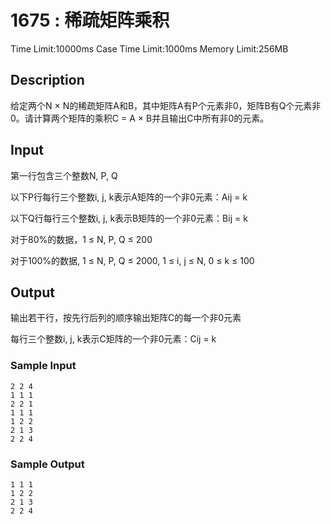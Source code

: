 # 1675 : 稀疏矩阵乘积

Time Limit:10000ms
Case Time Limit:1000ms
Memory Limit:256MB

## Description

给定两个N × N的稀疏矩阵A和B，其中矩阵A有P个元素非0，矩阵B有Q个元素非0。请计算两个矩阵的乘积C = A × B并且输出C中所有非0的元素。

## Input

第一行包含三个整数N, P, Q    

以下P行每行三个整数i, j, k表示A矩阵的一个非0元素：Aij = k  

以下Q行每行三个整数i, j, k表示B矩阵的一个非0元素：Bij = k  

对于80%的数据，1 ≤ N, P, Q ≤ 200  

对于100%的数据, 1 ≤ N, P, Q ≤ 2000, 1 ≤ i, j ≤ N, 0 ≤ k ≤ 100

## Output

输出若干行，按先行后列的顺序输出矩阵C的每一个非0元素  

每行三个整数i, j, k表示C矩阵的一个非0元素：Cij = k

### Sample Input

```shell
2 2 4  
1 1 1  
2 2 1  
1 1 1  
1 2 2  
2 1 3  
2 2 4
```

### Sample Output

```shell
1 1 1  
1 2 2  
2 1 3  
2 2 4
```
